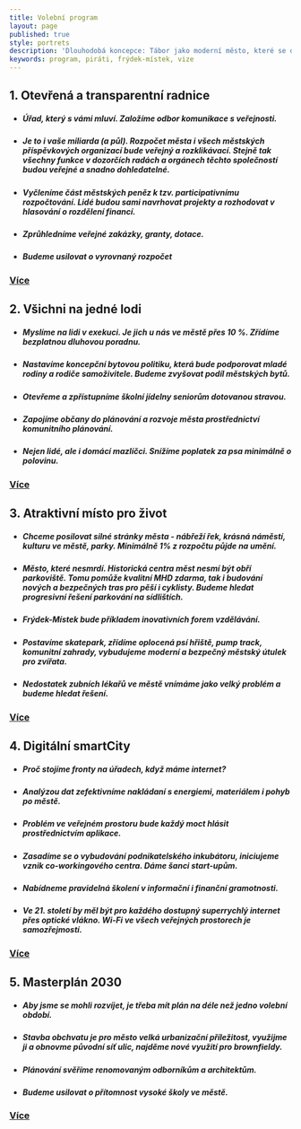 ```yaml
---
title: Volební program
layout: page
published: true
style: portrets
description: 'Dlouhodobá koncepce: Tábor jako moderní město, které se dívá do budoucnosti'
keywords: program, piráti, frýdek-místek, vize
---
```

## 1. Otevřená a transparentní radnice
<div></div>
<ul>
  <h5><li>Úřad, který s vámi mluví. Založíme odbor komunikace s veřejnosti.</li></h5>
  <h5><li>Je to i vaše miliarda (a půl). Rozpočet města i všech městských příspěvkových organizací bude veřejný a rozklikávací. Stejně tak všechny funkce v dozorčích radách a orgánech těchto společností budou veřejné a snadno dohledatelné.</li></h5>
  <h5><li>Vyčleníme část městských peněz k tzv. participativnímu rozpočtování. Lidé budou sami navrhovat projekty a rozhodovat v hlasování o rozdělení financí.</li></h5>
  <h5><li>Zprůhledníme veřejné zakázky, granty, dotace.</li></h5>
  <h5><li>Budeme usilovat o vyrovnaný rozpočet</li></h5>
</ul>

### [Více](/program/transparentni-radnice/index.html)

<div></div>

## 2. Všichni na jedné lodi

<ul>
  <h5><li>Myslíme na lidi v exekuci. Je jich u nás ve městě přes 10 %. Zřídíme bezplatnou dluhovou poradnu.</li></h5>
  <h5><li>Nastavíme koncepční bytovou politiku, která bude podporovat mladé rodiny a rodiče samoživitele. Budeme zvyšovat podíl městských bytů.</li></h5>
  <h5><li>Otevřeme a zpřístupníme školní jídelny seniorům dotovanou stravou.</li></h5>
  <h5><li>Zapojíme občany do plánování a rozvoje města prostřednictví komunitního plánování.</li></h5>
  <h5><li>Nejen lidé, ale i domácí mazlíčci. Snížíme poplatek za psa minimálně o polovinu.</li></h5>
</ul>

### [Více](/program/na-jedne-lodi/index.html)

## 3. Atraktivní místo pro život

<ul>
    <h5><li>Chceme posilovat silné stránky města - nábřeží řek, krásná náměstí, kulturu ve městě, parky. Minimálně 1% z rozpočtu půjde na umění.</li></h5>
    <h5><li>Město, které nesmrdí. Historická centra měst nesmí být obří parkoviště. Tomu pomůže kvalitní  MHD zdarma, tak i budování nových a bezpečných tras pro pěší i cyklisty. Budeme hledat progresivní řešení parkování na sídlištích.</li></h5>
    <h5><li>Frýdek-Místek bude příkladem inovativních forem vzdělávání.</li></h5>
    <h5><li>Postavíme skatepark, zřídíme oplocená psí hřiště, pump track, komunitní zahrady, vybudujeme moderní a bezpečný městský útulek pro zvířata.</li></h5>
    <h5><li>Nedostatek zubních lékařů ve městě vnímáme jako velký problém a budeme hledat řešení.</li></h5>
</ul>

### [Více](/program/atraktivni-misto-pro-zivot/index.html)

## 4. Digitální smartCity

<ul>
  <h5><li>Proč stojíme fronty na úřadech, když máme internet?</li></h5> 
  <h5><li>Analýzou dat zefektivníme nakládaní s energiemi, materiálem i pohyb po městě.</li></h5>
  <h5><li>Problém ve veřejném prostoru bude každý moct hlásit prostřednictvím aplikace.</li></h5>
  <h5><li>Zasadíme se o vybudování podnikatelského inkubátoru, iniciujeme vznik co-workingového centra. Dáme šanci start-upům.</li></h5>
  <h5><li>Nabídneme  pravidelná školení v informační i finanční gramotnosti.</li></h5>
  <h5><li>Ve 21. století by měl být pro každého dostupný superrychlý internet přes optické vlákno. Wi-Fi ve všech veřejných prostorech je samozřejmostí.</li></h5>
</ul>

### [Více](/program/digitalni-smartcity/index.html)

## 5. Masterplán 2030

<ul>
  <h5><li>Aby jsme se mohli rozvíjet, je třeba mít plán na déle než jedno volební období.</li></h5>
  <h5><li>Stavba obchvatu je pro město velká urbanizační příležitost, využijme ji a obnovme původní síť ulic, najděme nové využití pro brownfieldy.</li></h5>
  <h5><li>Plánování svěříme renomovaným odborníkům a architektům.</li></h5>
  <h5><li>Budeme usilovat o přítomnost vysoké školy ve městě.</li></h5>
</ul>

### [Více](/program/masterplan-pro-2030/index.html)
